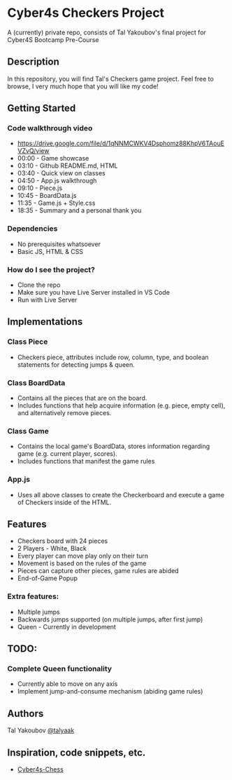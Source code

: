 # Cyber4s Checkers Project

A (currently) private repo, consists of Tal Yakoubov's final project for Cyber4S Bootcamp Pre-Course

## Description

In this repository, you will find Tal's Checkers game project. Feel free to browse, I very much hope that you will like my code!

## Getting Started

### Code walkthrough video
* https://drive.google.com/file/d/1qNNMCWKV4Dsphomz88KhpV6TAouEVZvQ/view
* 00:00 - Game showcase
* 03:10 - Github README.md, HTML
* 03:40 - Quick view on classes
* 04:50 - App.js walkthrough
* 09:10 - Piece.js
* 10:45 - BoardData.js
* 11:35 - Game.js + Style.css
* 18:35 - Summary and a personal thank you

### Dependencies

* No prerequisites whatsoever
* Basic JS, HTML & CSS

### How do I see the project?

* Clone the repo
* Make sure you have Live Server installed in VS Code
* Run with Live Server

## Implementations

### Class Piece
* Checkers piece, attributes include row, column, type, and boolean statements for detecting jumps & queen.

### Class BoardData
* Contains all the pieces that are on the board. 
* Includes functions that help acquire information (e.g. piece, empty cell), and alternatively remove pieces.

### Class Game
* Contains the local game's BoardData, stores information regarding game (e.g. current player, scores). 
* Includes functions that manifest the game rules

### App.js
* Uses all above classes to create the Checkerboard and execute a game of Checkers inside of the HTML.

## Features
* Checkers board with 24 pieces
* 2 Players - White, Black
* Every player can move play only on their turn
* Movement is based on the rules of the game
* Pieces can capture other pieces, game rules are abided
* End-of-Game Popup

### Extra features:
* Multiple jumps
* Backwards jumps supported (on multiple jumps, after first jump)
* Queen - Currently in development

## TODO:
### Complete Queen functionality 
* Currently able to move on any axis
* Implement jump-and-consume mechanism (abiding game rules)

## Authors

Tal Yakoubov
[@talyaak](https://github.com/talyaak/)

## Inspiration, code snippets, etc.
* [Cyber4s-Chess](https://github.com/talyaak/Cyber4S)
